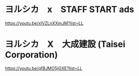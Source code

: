 # ヨルシカ　x　STAFF START ads
https://youtu.be/xIVZLnXXmJM?list=LL
# ヨルシカ　X　大成建設 (Taisei Corporation)
https://youtu.be/qfBJMO5jGXE?list=LL
# 